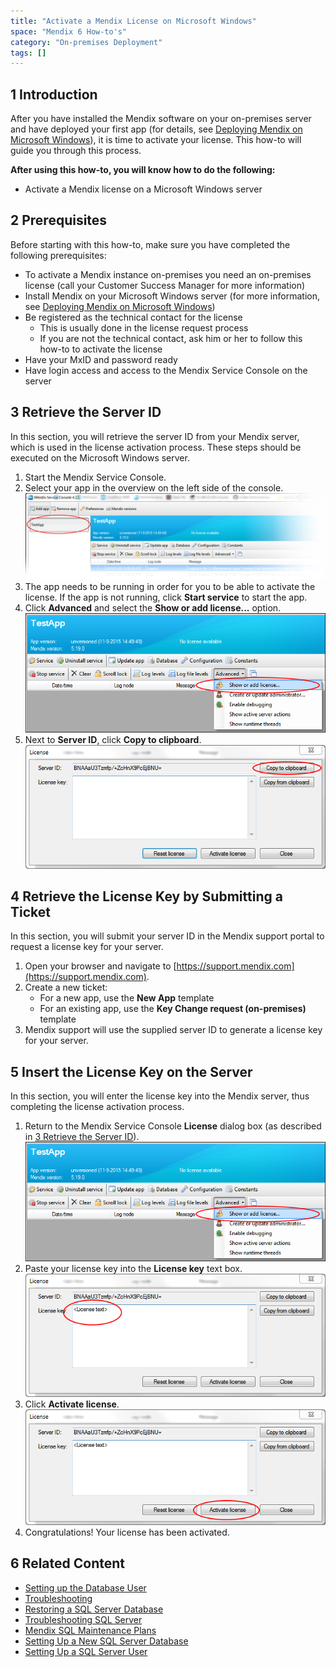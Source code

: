 ```yaml
---
title: "Activate a Mendix License on Microsoft Windows"
space: "Mendix 6 How-to's"
category: "On-premises Deployment"
tags: []
---
```


## 1 Introduction

After you have installed the Mendix software on your on-premises server and have deployed your first app (for details, see [Deploying Mendix on Microsoft Windows](Deploy+Mendix+on+Microsoft+Windows)), it is time to activate your license. This how-to will guide you through this process.  

**After using this how-to, you will know how to do the following:**  

* Activate a Mendix license on a Microsoft Windows server

## 2 Prerequisites

Before starting with this how-to, make sure you have completed the following prerequisites:

* To activate a Mendix instance on-premises you need an on-premises license (call your Customer Success Manager for more information)
* Install Mendix on your Microsoft Windows server (for more information, see [Deploying Mendix on Microsoft Windows](Deploy+Mendix+on+Microsoft+Windows))
* Be registered as the technical contact for the license
    * This is usually done in the license request process
    * If you are not the technical contact, ask him or her to follow this how-to to activate the license
* Have your MxID and password ready
* Have login access and access to the Mendix Service Console on the server

## <a name="3RetrievetheServerID"></a>3 Retrieve the Server ID

In this section, you will retrieve the server ID from your Mendix server, which is used in the license activation process. These steps should be executed on the Microsoft Windows server.

1. Start the Mendix Service Console.
2. Select your app in the overview on the left side of the console.
    ![](attachments/19202502/19398813.png)
3. The app needs to be running in order for you to be able to activate the license. If the app is not running, click **Start service** to start the app.
4.  Click **Advanced** and select the **Show or add license...** option.
    ![](attachments/19202502/19398814.png) 
5. Next to **Server ID**, click **Copy to clipboard**.
    ![](attachments/19202502/19398815.png) 

## 4 Retrieve the License Key by Submitting a Ticket

In this section, you will submit your server ID in the Mendix support portal to request a license key for your server.

1. Open your browser and navigate to [https://support.mendix.com](https://support.mendix.com).
2. Create a new ticket:
    * For a new app, use the **New App** template
    * For an existing app, use the **Key Change request (on-premises)** template
3. Mendix support will use the supplied server ID to generate a license key for your server.

## 5 Insert the License Key on the Server

In this section, you will enter the license key into the Mendix server, thus completing the license activation process.

1. Return to the Mendix Service Console **License** dialog box (as described in [3 Retrieve the Server ID](#3RetrievetheServerID)).
    ![](attachments/19202502/19398814.png) 
2. Paste your license key into the **License key** text box.
    ![](attachments/19202502/19398816.png) 
3.  Click **Activate license**.
    ![](attachments/19202502/19398817.png) 
4.  Congratulations! Your license has been activated.

## 6 Related Content

*   [Setting up the Database User](Setting+up+the+database+user)
*   [Troubleshooting](Troubleshooting)
*   [Restoring a SQL Server Database](Restoring+a+SQL+Server+database)
*   [Troubleshooting SQL Server](Troubleshooting+SQL+Server)
*   [Mendix SQL Maintenance Plans](Mendix+SQL+Maintenance+Plans)
*   [Setting Up a New SQL Server Database](Setting+up+a+new+SQL+Server+database)
*   [Setting Up a SQL Server User](Setting+up+a+SQL+Server+user)
